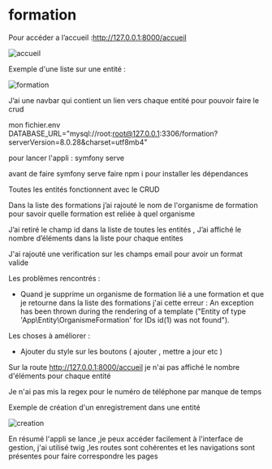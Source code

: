 # formation

Pour accéder a l’accueil :http://127.0.0.1:8000/accueil

![accueil](https://user-images.githubusercontent.com/45538763/170659125-8e62699d-e777-48d1-8e21-5451c61e687f.png)

Exemple d'une liste sur une entité :

![formation](https://user-images.githubusercontent.com/45538763/170654192-43562543-24e8-4478-a188-28cfb1057937.png)

J’ai une navbar qui contient un lien vers chaque entité pour pouvoir faire le crud 

mon fichier.env DATABASE_URL="mysql://root:root@127.0.0.1:3306/formation?serverVersion=8.0.28&charset=utf8mb4"

pour lancer l'appli : symfony serve 

avant de faire symfony serve  faire npm i pour installer les dépendances 

Toutes les entités fonctionnent avec le CRUD 

Dans la liste des formations j’ai rajouté le nom de l'organisme de formation pour savoir quelle formation est reliée à quel organisme

J’ai retiré le champ id dans la liste de toutes les entités , J’ai affiché le nombre d’éléments dans la liste pour chaque entites 

J'ai rajouté une verification sur les champs email pour avoir un format valide 

Les problèmes rencontrés :
- Quand je supprime un organisme de formation lié a une formation et que je retourne dans la liste des formations j'ai cette erreur :
An exception has been thrown during the rendering of a template ("Entity of type 'App\Entity\OrganismeFormation' for IDs id(1) was not found").

Les choses à améliorer : 
- Ajouter du style sur les boutons ( ajouter , mettre a jour etc )

Sur la route http://127.0.0.1:8000/accueil je n'ai pas affiché le nombre d'éléments pour chaque entité 

Je n'ai pas mis la regex pour le numéro de téléphone par manque de temps 

Exemple de création d'un enregistrement dans une entité

![creation](https://user-images.githubusercontent.com/45538763/170660013-05b43042-d658-4fe6-a008-92faedd0070c.png)

En résumé l'appli se lance ,je peux accéder facilement à l'interface de gestion, j'ai utilisé twig ,les routes sont cohérentes et les navigations sont présentes pour faire correspondre les pages
